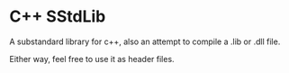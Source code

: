 # C++ SStdLib

A substandard library for c++, also an attempt to compile a .lib or .dll file.

Either way, feel free to use it as header files.
